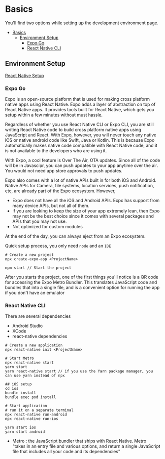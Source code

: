 # Basics

You'll find two options while setting up the development environment page.

- [Basics](#basics)
  - [Environment Setup](#environment-setup)
    - [Expo Go](#expo-go)
    - [React Native CLI](#react-native-cli)

## Environment Setup
[React Native Setup](https://reactnative.dev/docs/environment-setup)

### Expo Go
Expo is an open-source platform that is used for making cross platform native apps using React Native. Expo adds a layer of abstraction on top of React Native apps. It provides tools built for React Native, which gets you setup within a few minutes without must hassle.

Regardless of whether you use React Native CLI or Expo CLI, you are still writing React Native code to build cross platform native apps using JavaScript and React. With Expo, however, you will never touch any native iOS or native android code like Swift, Java or Kotlin. This is because Expo automatically makes native code compatible with React Native code, and it is not available to the developers who are using it.

With Expo, a cool feature is Over The Air, OTA updates. Since all of the code will be in Javascipr, you can push updates to your app anytime over the air. You would not need app store approvals to push updates. 

Expo also comes with a lot of native APIs built in for both iOS and Android. Native APIs for Camera, file systems, location services, push notification, etc, are already part of the Expo ecosystem. However, 
- Expo does not have all the iOS and Android APIs. Expo has support from many device APIs, but not all of them.
- If you are looking to keep the size of your app extremely lean, then Expo may not be the best choice since it comes with several packages and APIs that you may not use.
- Not optimized for custom modules

At the end of the day, you can always eject from an Expo ecosystem.


Quick setup process, you only need `node` and an `IDE`

```
# Create a new project
npx create-expo-app <ProjectName>

npm start // Start the project

```

After you starts the project, one of the first things you'll notice is a QR code for accessing the Expo Metro Bundler. This translates JavaScript code and bundles that into a single file, and is a convenient option for running the app if you don't have an emulator


### React Native CLI
There are several dependencies
- Android Studio
- XCode
- react-native dependencies

```
# Create a new application
npx react-native init <ProjectName>

# Start Metro
npx react-native start
yarn start
yarn react-native start // if you use the Yarn package manager, you can use yarn instead of npx

## iOS setup
cd ios
bundle install
bundle exec pod install

# Start application
# run it on a separate terminal
npx react-native run-android
npx react-native run-ios

yarn start ios
yarn start android

```

- Metro : the JavaScript bundler that ships with React Native. Metro "takes in an entry file and various options, and return a single JavaScript file that includes all your code and its dependencies"





